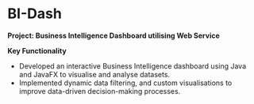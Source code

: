 # BI-Dash
**Project: Business Intelligence Dashboard utilising Web Service**

**Key Functionality**
- Developed an interactive Business Intelligence dashboard using Java and JavaFX to visualise and analyse datasets.
- Implemented dynamic data filtering, and custom visualisations to improve data-driven decision-making processes.
